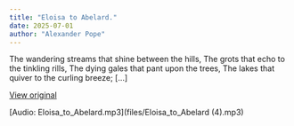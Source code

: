 ```yaml
---
title: "Eloisa to Abelard."
date: 2025-07-01
author: "Alexander Pope"
---
```


The wandering streams that shine between the hills,
The grots that echo to the tinkling rills,
The dying gales that pant upon the trees,
The lakes that quiver to the curling breeze;
[...]

[View original](https://t.me/c/2696929880/399)


[Audio: Eloisa_to_Abelard.mp3](files/Eloisa_to_Abelard (4).mp3)